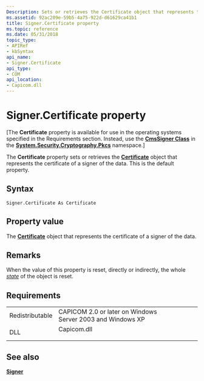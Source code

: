 ```yaml
---
Description: Sets or retrieves the Certificate object that represents the certificate of a signer of the data.
ms.assetid: 92ac209e-59b5-4a75-922d-d61629ca41b1
title: Signer.Certificate property
ms.topic: reference
ms.date: 05/31/2018
topic_type:
- APIRef
- kbSyntax
api_name:
- Signer.Certificate
api_type:
- COM
api_location:
- Capicom.dll
---
```


# Signer.Certificate property

\[The **Certificate** property is available for use in the operating systems specified in the Requirements section. Instead, use the [**CmsSigner Class**](/dotnet/api/system.security.cryptography.pkcs.cmssigner?view=dotnet-plat-ext-3.1&preserve-view=true) in the [**System.Security.Cryptography.Pkcs**](/dotnet/api/system.security.cryptography.pkcs?view=dotnet-plat-ext-3.1&preserve-view=true) namespace.\]

The **Certificate** property sets or retrieves the [**Certificate**](certificate.md) object that represents the certificate of a signer of the data. This is the default property.

## Syntax


```VB
Signer.Certificate As Certificate
```



## Property value

The [**Certificate**](certificate.md) object that represents the certificate of a signer of the data.

## Remarks

When the value of this property is reset, directly or indirectly, the whole [*state*](../secgloss/s-gly.md) of the object is reset.

## Requirements



|                            |                                                                                        |
|----------------------------|----------------------------------------------------------------------------------------|
| Redistributable<br/> | CAPICOM 2.0 or later on Windows Server 2003 and Windows XP<br/>                  |
| DLL<br/>             | <dl> <dt>Capicom.dll</dt> </dl> |



## See also

<dl> <dt>

[**Signer**](signer.md)
</dt> </dl>

 

 
